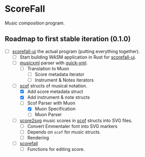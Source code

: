 # ScoreFall
Music composition program.

## Roadmap to first stable iteration (0.1.0)
- [ ] [scorefall-ui](https://github.com/scorefall/scorefall-ui) the actual program (putting everything together).
  - [ ] Start building WASM application in Rust for [scorefall-ui](https://github.com/scorefall/scorefall-ui).
  - [ ] [musicxml](https://github.com/scorefall/musicxml) parser with [quick-xml](https://crates.io/crates/quick-xml).
    - [ ] Translation to Muon
      - [ ] Score metadata iterator
      - [ ] Instrument & Notes iterators
  - [ ] [scof](https://github.com/scorefall/scof) structs of musical notation.
    - [x] Add score metadata struct
    - [x] Add instrument & note structs
    - [ ] Scof Parser with Muon
      - [x] Muon Specification
      - [ ] Muon Parser
  - [ ] [score2svg](https://github.com/scorefall/score2svg) music scores in [scof](https://github.com/scorefall/scof) structs into SVG files.
    - [ ] Convert Emmentaler font into SVG markers
    - [ ] Depends on `scof` for music structs.
    - [ ] Rendering
  - [ ] [scorefall](https://github.com/scorefall/scorefall)
    - [ ] Functions for editing score.
